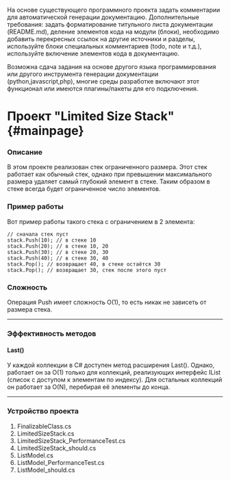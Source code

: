 На основе существующего программного проекта задать комментарии для автоматической генерации документацию. Дополнительные требования: задать форматирование титульного листа документации (README.md), деление элементов кода на модули (блоки), необходимо добавить перекресных ссылок на другие источники и разделы, используйте блоки специальных комментариев (todo, note и т.д.), используйте включение элементов кода в документацию.

Возможна сдача задания на основе другого языка программирования или другого инструмента генерации документации (python,javascript,php), многие среды разработке включают этот функционал или имеются плагины/пакеты для его подключения.

# Проект "Limited Size Stack" {#mainpage}

### Описание
В этом проекте реализован стек ограниченного размера. Этот стек работает как обычный стек, однако при превышении максимального размера удаляет самый глубокий элемент в стеке. Таким образом в стеке всегда будет ограниченное число элементов.

### Пример работы

Вот пример работы такого стека с ограничением в 2 элемента:
```
// сначала стек пуст
stack.Push(10); // в стеке 10
stack.Push(20); // в стеке 10, 20
stack.Push(30); // в стеке 20, 30
stack.Push(40); // в стеке 30, 40
stack.Pop(); // возвращает 40, в стеке остаётся 30
stack.Pop(); // возвращает 30, стек после этого пуст
```

### Сложность

Операция Push имеет сложность O(1), то есть никак не зависеть от размера стека.


___

### Эффективность методов 
#### Last()

У каждой коллекции в C# доступен метод расширения Last(). Однако, работает он за O(1) только для коллекций, реализующих интерфейс IList (список с доступом к элементам по индексу). Для остальных коллекций он работает за O(N), перебирая её элементы до конца. 

___

### Устройство проекта
1. FinalizableClass.cs
2. LimitedSizeStack.cs
3. LimitedSizeStack_PerformanceTest.cs
4. LimitedSizeStack_should.cs
5. ListModel.cs
6. ListModel_PerformanceTest.cs
7. ListModel_should.cs